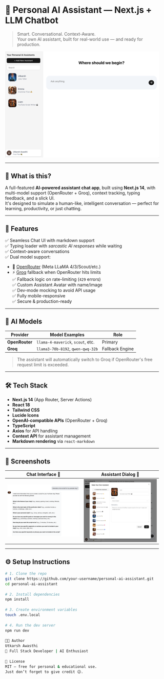 # 🤖 Personal AI Assistant — Next.js + LLM Chatbot

> Smart. Conversational. Context-Aware.  
> Your own AI assistant, built for real-world use — and ready for production.

![demo screenshot](./public/demo-screenshot.png)

---

## 📌 What is this?

A full-featured **AI-powered assistant chat app**, built using **Next.js 14**, with multi-model support (OpenRouter + Groq), context tracking, typing feedback, and a slick UI.  
It's designed to simulate a human-like, intelligent conversation — perfect for learning, productivity, or just chatting.

---

## 🚀 Features

✅ Seamless Chat UI with markdown support  
✅ Typing loader with *sarcastic AI responses* while waiting  
✅ Context-aware conversations  
✅ Dual model support:
  - 🧠 [OpenRouter](https://openrouter.ai) (Meta LLaMA 4/3/Scout/etc.)
  - ⚡ [Groq](https://groq.com) fallback when OpenRouter hits limits  
✅ Fallback logic on rate-limiting (`429` errors)  
✅ Custom Assistant Avatar with name/image  
✅ Dev-mode mocking to avoid API usage  
✅ Fully mobile-responsive  
✅ Secure & production-ready

---

## 🧠 AI Models

| Provider      | Model Examples               | Role            |
|---------------|------------------------------|-----------------|
| **OpenRouter** | `llama-4-maverick`, `scout`, etc. | Primary         |
| **Groq**       | `llama3-70b-8192`, `qwen-qwq-32b`  | Fallback Engine |

> The assistant will automatically switch to Groq if OpenRouter's free request limit is exceeded.

---

## 🛠️ Tech Stack

- **Next.js 14** (App Router, Server Actions)
- **React 18**
- **Tailwind CSS**
- **Lucide Icons**
- **OpenAI-compatible APIs** (OpenRouter + Groq)
- **TypeScript**
- **Axios** for API handling
- **Context API** for assistant management
- **Markdown rendering** via `react-markdown`

---

## 📸 Screenshots

| Chat Interface 💬 | Assistant Dialog 📎 |
|------------------|---------------------|
| ![chat](./public/chat-preview.png) | ![dialog](./public/dialog-preview.png) |

---

## ⚙️ Setup Instructions

```bash
# 1. Clone the repo
git clone https://github.com/your-username/personal-ai-assistant.git
cd personal-ai-assistant

# 2. Install dependencies
npm install

# 3. Create environment variables
touch .env.local

# 4. Run the dev server
npm run dev

🧑‍💻 Author
Utkarsh Awasthi
🚀 Full Stack Developer | AI Enthusiast

📝 License
MIT — free for personal & educational use.
Just don’t forget to give credit 😉.